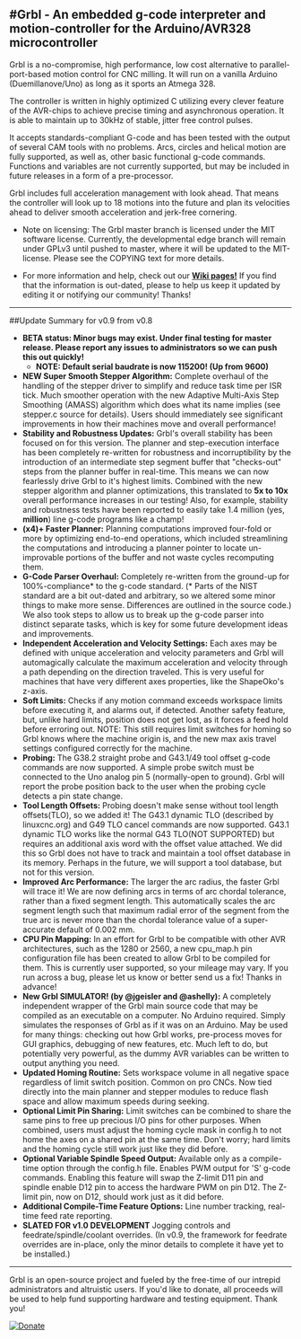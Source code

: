 #Grbl - An embedded g-code interpreter and motion-controller for the Arduino/AVR328 microcontroller
------------

Grbl is a no-compromise, high performance, low cost alternative to parallel-port-based motion control for CNC milling. It will run on a vanilla Arduino (Duemillanove/Uno) as long as it sports an Atmega 328. 

The controller is written in highly optimized C utilizing every clever feature of the AVR-chips to achieve precise timing and asynchronous operation. It is able to maintain up to 30kHz of stable, jitter free control pulses.

It accepts standards-compliant G-code and has been tested with the output of several CAM tools with no problems. Arcs, circles and helical motion are fully supported, as well as, other basic functional g-code commands. Functions and variables are not currently supported, but may be included in future releases in a form of a pre-processor.

Grbl includes full acceleration management with look ahead. That means the controller will look up to 18 motions into the future and plan its velocities ahead to deliver smooth acceleration and jerk-free cornering.

* Note on licensing: The Grbl master branch is licensed under the MIT software license. Currently, the developmental edge branch will remain under GPLv3 until pushed to master, where it will be updated to the MIT-license. Please see the COPYING text for more details.

* For more information and help, check out our **[Wiki pages!](https://github.com/grbl/grbl/wiki)** If you find that the information is out-dated, please to help us keep it updated by editing it or notifying our community! Thanks!

------------

##Update Summary for v0.9 from v0.8
  - **BETA status: Minor bugs may exist. Under final testing for master release. Please report any issues to administrators so we can push this out quickly!**
    - **NOTE: Default serial baudrate is now 115200! (Up from 9600)**
  - **NEW Super Smooth Stepper Algorithm:**  Complete overhaul of the handling of the stepper driver to simplify and reduce task time per ISR tick. Much smoother operation with the new Adaptive Multi-Axis Step Smoothing (AMASS) algorithm which does what its name implies (see stepper.c source for details). Users should immediately see significant improvements in how their machines move and overall performance!
  - **Stability and Robustness Updates:** Grbl's overall stability has been focused on for this version. The planner and step-execution interface has been completely re-written for robustness and incorruptibility by the introduction of an intermediate step segment buffer that "checks-out" steps from the planner buffer in real-time. This means we can now fearlessly drive Grbl to it's highest limits. Combined with the new stepper algorithm and planner optimizations, this translated to **5x to 10x** overall performance increases in our testing! Also, for example, stability and robustness tests have been reported to easily take 1.4 million (yes, **million**) line g-code programs like a champ!
  - **(x4)+ Faster Planner:** Planning computations improved four-fold or more by optimizing end-to-end operations, which included streamlining the computations and introducing a planner pointer to locate un-improvable portions of the buffer and not waste cycles recomputing them.
  - **G-Code Parser Overhaul:** Completely re-written from the ground-up for 100%-compliance* to the g-code standard. (* Parts of the NIST standard are a bit out-dated and arbitrary, so we altered some minor things to make more sense. Differences are outlined in the source code.) We also took steps to allow us to break up the g-code parser into distinct separate tasks, which is key for some future development ideas and improvements.
  - **Independent Acceleration and Velocity Settings:** Each axes may be defined with unique acceleration and velocity parameters and Grbl will automagically calculate the maximum acceleration and velocity through a path depending on the direction traveled. This is very useful for machines that have very different axes properties, like the ShapeOko's z-axis.
  - **Soft Limits:** Checks if any motion command exceeds workspace limits before executing it, and alarms out, if detected. Another safety feature, but, unlike hard limits, position does not get lost, as it forces a feed hold before erroring out. NOTE: This still requires limit switches for homing so Grbl knows where the machine origin is, and the new max axis travel settings configured correctly for the machine.
  - **Probing:** The G38.2 straight probe and G43.1/49 tool offset g-code commands are now supported. A simple probe switch must be connected to the Uno analog pin 5 (normally-open to ground). Grbl will report the probe position back to the user when the probing cycle detects a pin state change.
  - **Tool Length Offsets:** Probing doesn't make sense without tool length offsets(TLO), so we added it! The G43.1 dynamic TLO (described by linuxcnc.org) and G49 TLO cancel commands are now supported. G43.1 dynamic TLO works like the normal G43 TLO(NOT SUPPORTED) but requires an additional axis word with the offset value attached. We did this so Grbl does not have to track and maintain a tool offset database in its memory. Perhaps in the future, we will support a tool database, but not for this version.
  - **Improved Arc Performance:** The larger the arc radius, the faster Grbl will trace it! We are now defining arcs in terms of arc chordal tolerance, rather than a fixed segment length. This automatically scales the arc segment length such that maximum radial error of the segment from the true arc is never more than the chordal tolerance value of a super-accurate default of 0.002 mm. 
  - **CPU Pin Mapping:** In an effort for Grbl to be compatible with other AVR architectures, such as the 1280 or 2560, a new cpu_map.h pin configuration file has been created to allow Grbl to be compiled for them. This is currently user supported, so your mileage may vary. If you run across a bug, please let us know or better send us a fix! Thanks in advance!
  - **New Grbl SIMULATOR! (by @jgeisler and @ashelly):** A completely independent wrapper of the Grbl main source code that may be compiled as an executable on a computer. No Arduino required. Simply simulates the responses of Grbl as if it was on an Arduino. May be used for many things: checking out how Grbl works, pre-process moves for GUI graphics, debugging of new features, etc. Much left to do, but potentially very powerful, as the dummy AVR variables can be written to output anything you need. 
  - **Updated Homing Routine:** Sets workspace volume in all negative space regardless of limit switch position. Common on pro CNCs. Now tied directly into the main planner and stepper modules to reduce flash space and allow maximum speeds during seeking.
  - **Optional Limit Pin Sharing:** Limit switches can be combined to share the same pins to free up precious I/O pins for other purposes. When combined, users must adjust the homing cycle mask in config.h to not home the axes on a shared pin at the same time. Don't worry; hard limits and the homing cycle still work just like they did before.
  - **Optional Variable Spindle Speed Output:** Available only as a compile-time option through the config.h file. Enables PWM output for 'S' g-code commands. Enabling this feature will swap the Z-limit D11 pin and spindle enable D12 pin to access the hardware PWM on pin D12. The Z-limit pin, now on D12, should work just as it did before.
  - **Additional Compile-Time Feature Options:** Line number tracking, real-time feed rate reporting.
  - **SLATED FOR v1.0 DEVELOPMENT** Jogging controls and feedrate/spindle/coolant overrides. (In v0.9, the framework for feedrate overrides are in-place, only the minor details to complete it have yet to be installed.)


-------------
Grbl is an open-source project and fueled by the free-time of our intrepid administrators and altruistic users. If you'd like to donate, all proceeds will be used to help fund supporting hardware and testing equipment. Thank you!

[![Donate](https://www.paypalobjects.com/en_US/i/btn/btn_donate_LG.gif)](https://www.paypal.com/cgi-bin/webscr?cmd=_s-xclick&hosted_button_id=EBQWAWQAAT878)

